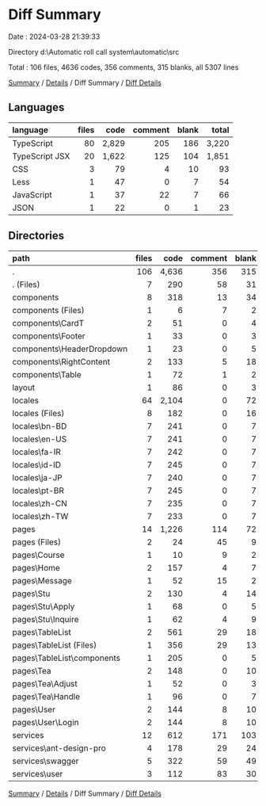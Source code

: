 # Diff Summary

Date : 2024-03-28 21:39:33

Directory d:\\Automatic roll call system\\automatic\\src

Total : 106 files,  4636 codes, 356 comments, 315 blanks, all 5307 lines

[Summary](results.md) / [Details](details.md) / Diff Summary / [Diff Details](diff-details.md)

## Languages
| language | files | code | comment | blank | total |
| :--- | ---: | ---: | ---: | ---: | ---: |
| TypeScript | 80 | 2,829 | 205 | 186 | 3,220 |
| TypeScript JSX | 20 | 1,622 | 125 | 104 | 1,851 |
| CSS | 3 | 79 | 4 | 10 | 93 |
| Less | 1 | 47 | 0 | 7 | 54 |
| JavaScript | 1 | 37 | 22 | 7 | 66 |
| JSON | 1 | 22 | 0 | 1 | 23 |

## Directories
| path | files | code | comment | blank | total |
| :--- | ---: | ---: | ---: | ---: | ---: |
| . | 106 | 4,636 | 356 | 315 | 5,307 |
| . (Files) | 7 | 290 | 58 | 31 | 379 |
| components | 8 | 318 | 13 | 34 | 365 |
| components (Files) | 1 | 6 | 7 | 2 | 15 |
| components\\CardT | 2 | 51 | 0 | 4 | 55 |
| components\\Footer | 1 | 33 | 0 | 3 | 36 |
| components\\HeaderDropdown | 1 | 23 | 0 | 5 | 28 |
| components\\RightContent | 2 | 133 | 5 | 18 | 156 |
| components\\Table | 1 | 72 | 1 | 2 | 75 |
| layout | 1 | 86 | 0 | 3 | 89 |
| locales | 64 | 2,104 | 0 | 72 | 2,176 |
| locales (Files) | 8 | 182 | 0 | 16 | 198 |
| locales\\bn-BD | 7 | 241 | 0 | 7 | 248 |
| locales\\en-US | 7 | 241 | 0 | 7 | 248 |
| locales\\fa-IR | 7 | 242 | 0 | 7 | 249 |
| locales\\id-ID | 7 | 245 | 0 | 7 | 252 |
| locales\\ja-JP | 7 | 240 | 0 | 7 | 247 |
| locales\\pt-BR | 7 | 245 | 0 | 7 | 252 |
| locales\\zh-CN | 7 | 235 | 0 | 7 | 242 |
| locales\\zh-TW | 7 | 233 | 0 | 7 | 240 |
| pages | 14 | 1,226 | 114 | 72 | 1,412 |
| pages (Files) | 2 | 24 | 45 | 9 | 78 |
| pages\\Course | 1 | 10 | 9 | 2 | 21 |
| pages\\Home | 2 | 157 | 4 | 7 | 168 |
| pages\\Message | 1 | 52 | 15 | 2 | 69 |
| pages\\Stu | 2 | 130 | 4 | 14 | 148 |
| pages\\Stu\\Apply | 1 | 68 | 0 | 5 | 73 |
| pages\\Stu\\Inquire | 1 | 62 | 4 | 9 | 75 |
| pages\\TableList | 2 | 561 | 29 | 18 | 608 |
| pages\\TableList (Files) | 1 | 356 | 29 | 13 | 398 |
| pages\\TableList\\components | 1 | 205 | 0 | 5 | 210 |
| pages\\Tea | 2 | 148 | 0 | 10 | 158 |
| pages\\Tea\\Adjust | 1 | 52 | 0 | 3 | 55 |
| pages\\Tea\\Handle | 1 | 96 | 0 | 7 | 103 |
| pages\\User | 2 | 144 | 8 | 10 | 162 |
| pages\\User\\Login | 2 | 144 | 8 | 10 | 162 |
| services | 12 | 612 | 171 | 103 | 886 |
| services\\ant-design-pro | 4 | 178 | 29 | 24 | 231 |
| services\\swagger | 5 | 322 | 59 | 49 | 430 |
| services\\user | 3 | 112 | 83 | 30 | 225 |

[Summary](results.md) / [Details](details.md) / Diff Summary / [Diff Details](diff-details.md)